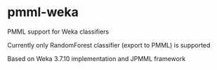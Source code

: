 # pmml-weka
PMML support for Weka classifiers

Currently only RandomForest classifier (export to PMML) is supported

Based on Weka 3.7.10 implementation and JPMML framework
